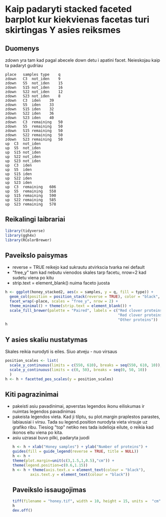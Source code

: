 # Kaip padaryti stacked faceted barplot kur kiekvienas facetas turi skirtingas Y asies reiksmes
## Duomenys
zdown yra tam kad pagal abecele down detu i apatini facet. Neieskojau kaip ta padaryt gudriau
```
place	samples	type	q
zdown	C3	not_iden	9
zdown	S5	not_iden	15
zdown	S15	not_iden	16
zdown	S22	not_iden	12
zdown	S23	not_iden	8
zdown	C3	iden	39
zdown	S5	iden	33
zdown	S15	iden	32
zdown	S22	iden	36
zdown	S23	iden	40
zdown	C3	remaining	50
zdown	S5	remaining	50
zdown	S15	remaining	50
zdown	S22	remaining	50
zdown	S23	remaining	50
up	C3	not_iden	
up	S5	not_iden	
up	S15	not_iden	
up	S22	not_iden	
up	S23	not_iden	
up	C3	iden	
up	S5	iden	
up	S15	iden	
up	S22	iden	
up	S23	iden	
up	C3	remaining	606
up	S5	remaining	558
up	S15	remaining	590
up	S22	remaining	585
up	S23	remaining	578
```

## Reikalingi laibrariai
``` r
library(tidyverse)
library(ggh4x)
library(RColorBrewer)
```
## Paveikslo paisymas
- reverse = TRUE reikejo kad sukrautu atvirkscia tvarka nei default
- "free_y" tam kad nebutu vienodos skales tarp facetu, nrow=2 kad sudetu viena po kitu
- strip.text = element_blank() nuima faceto juosta
``` r
h <- ggplot(honey_stacked2, aes(x = samples, y = q, fill = type)) +
  geom_col(position = position_stack(reverse = TRUE), color = "black", width = 0.5) +  
  facet_wrap(~place, scales = "free_y", nrow = 2) + 
  theme_minimal() + theme(strip.text = element_blank()) +  
  scale_fill_brewer(palette = "Paired", labels = c("Red clover proteins identified in honey",
                                                   "Red clover proteins not identified in honey",
                                                   "Other proteins")) 
h
```
## Y asies skaliu nustatymas
Skales reikia nurodyti is eiles. Siuo atveju - nuo virsaus
``` r
position_scales <- list(
  scale_y_continuous(limits = c(550, 610), breaks = seq(550, 610, 10)),
  scale_y_continuous(limits = c(0, 50), breaks = seq(0, 50, 10))
  )
h <- h + facetted_pos_scales(y = position_scales)
```
## Kiti pagrazinimai
- pakeisti asiu pavadinimai, apverstas legendos ikonu eiliskumas ir nuimtas legendos pavadinimas
- pakeista legendos vieta. Kad ji tilptu, su plot.margin praplestos parastes, labiausiai i virsu. Tada su legend.position nurodyta vieta virsuje uz grafiko ribu. Tiesiog "top" netiko nes tada isdelioja eilute, o reikia kad ikonos eitu viena po kita.
- asiu uzrasai buvo pilki, padaryta juodi
  ``` r
  h <- h + xlab("Honey samples") + ylab("Number of proteins") +
  guides(fill = guide_legend(reverse = TRUE, title = NULL))
  h <- h +
  theme(plot.margin=unit(c(3,1.5,1,0.5),"cm")) +
  theme(legend.position=c(0.6,1.15))
  h <- h + theme(axis.text.x = element_text(colour = "black"),
          axis.text.y = element_text(colour = "black"))
  ```
  ## Paveikslo issaugojimas
  ``` r
  tiff(filename = "honey.tif", width = 10, height = 15, units =  "cm", res = 300)
  h
  dev.off()
  ```

